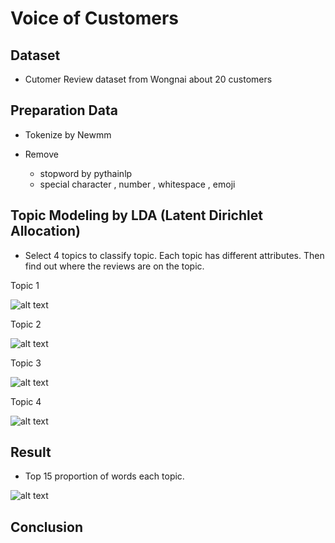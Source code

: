 # Voice of Customers

## Dataset

  - Cutomer Review dataset from Wongnai about 20 customers

## Preparation Data

  - Tokenize by Newmm

  - Remove
       - stopword by pythainlp
       - special character , number , whitespace , emoji

## Topic Modeling by LDA (Latent Dirichlet Allocation)

  - Select 4 topics to classify topic. Each topic has different attributes. Then find out where the reviews are on the topic.

Topic 1

![alt text](https://github.com/PisutSukpool/BADS7105-CRM-analytics-and-intelligence/blob/main/Homework%2011/topic1.png?raw=true)

Topic 2

![alt text](https://github.com/PisutSukpool/BADS7105-CRM-analytics-and-intelligence/blob/main/Homework%2011/topic2.png?raw=true)

Topic 3

![alt text](https://github.com/PisutSukpool/BADS7105-CRM-analytics-and-intelligence/blob/main/Homework%2011/topic3.png?raw=true)

Topic 4

![alt text](https://github.com/PisutSukpool/BADS7105-CRM-analytics-and-intelligence/blob/main/Homework%2011/topic4.png?raw=true)

## Result

   - Top 15 proportion of words each topic.

![alt text](https://github.com/PisutSukpool/BADS7105-CRM-analytics-and-intelligence/blob/main/Homework%2011/heatmap_prop_word_topic.png?raw=true)

## Conclusion
